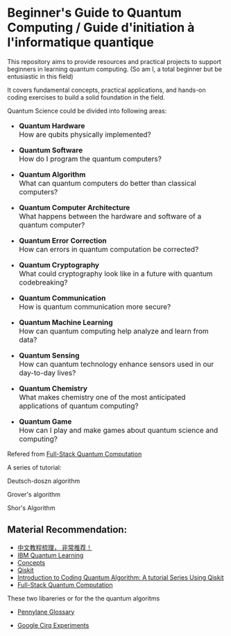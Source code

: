 # Beginner's Guide to Quantum Computing / Guide d'initiation à l'informatique quantique

This repository aims to provide resources and practical projects to support beginners in learning quantum computing. (So am I, a total beginner but be entusiastic in this field)

It covers fundamental concepts, practical applications, and hands-on coding exercises to build a solid foundation in the field.

Quantum Science could be divided into following areas:

<font size="3">

- **Quantum Hardware**  
    How are qubits physically implemented?

- **Quantum Software**  
    How do I program the quantum computers?

- **Quantum Algorithm**  
    What can quantum computers do better than classical computers?

- **Quantum Computer Architecture**  
    What happens between the hardware and software of a quantum computer?

- **Quantum Error Correction**  
    How can errors in quantum computation be corrected?

- **Quantum Cryptography**  
    What could cryptography look like in a future with quantum codebreaking?

- **Quantum Communication**  
    How is quantum communication more secure?

- **Quantum Machine Learning**  
    How can quantum computing help analyze and learn from data?

- **Quantum Sensing**  
    How can quantum technology enhance sensors used in our day-to-day lives?

- **Quantum Chemistry**  
    What makes chemistry one of the most anticipated applications of quantum computing?

- **Quantum Game**  
    How can I play and make games about quantum science and computing?
</font>

Refered from [Full-Stack Quantum Computation](https://fullstackquantumcomputation.tech/#top)

A series of tutorial:

Deutsch-doszn algorithm

Grover's algorithm

Shor's Algorithm


## Material Recommendation:

- [中文教程梳理， 非常推荐！](https://github.com/XinjianOUYANG/Quantum_Physics)
- [IBM Quantum Learning](https://learning.quantum.ibm.com/catalog/tutorials)
- [Concepts](https://quantumzeitgeist.com/quantum-computing-101/)
- [Qiskit](https://www.ibm.com/quantum/qiskit)
- [Introduction to Coding Quantum Algorithm: A tutorial Series Using Qiskit](https://arxiv.org/pdf/1903.04359)
- [Full-Stack Quantum Computation](https://fullstackquantumcomputation.tech/#top)

These two libareries or for the the quantum algoritms

- [Pennylane Glossary](https://pennylane.ai/qml/glossary)

- [Google Cirq Experiments](https://quantumai.google/cirq/experiments/textbook_algorithms)